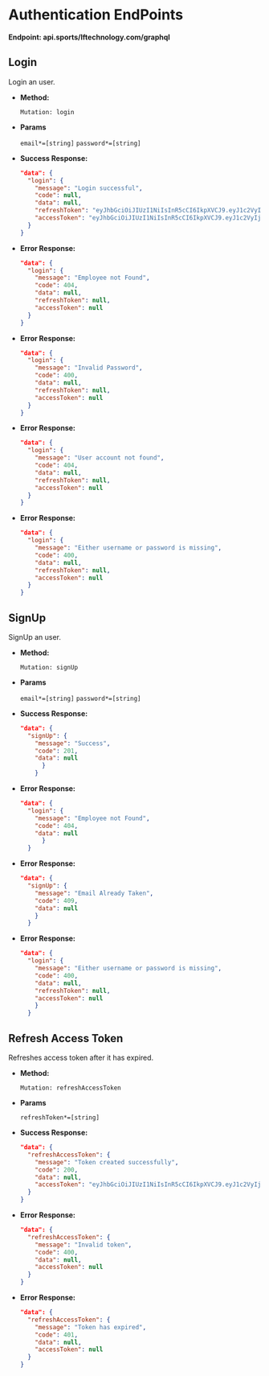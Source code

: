 # Authentication EndPoints

**Endpoint: api.sports/lftechnology.com/graphql**

## **Login**

Login an user.

- **Method:**

  `Mutation: login`

- **Params**

  `email*=[string]`
  `password*=[string]`

- **Success Response:**

  ```json
  "data": {
    "login": {
      "message": "Login successful",
      "code": null,
      "data": null,
      "refreshToken": "eyJhbGciOiJIUzI1NiIsInR5cCI6IkpXVCJ9.eyJ1c2VyIjp7ImlkIjoyLCJlbXBsb3llZUlkIjoyLCJ1c2VyUm9sZUlkIjozLCJwYXNzd29yZCI6IiQyYiQxMCQ5WHcuQ1lLVHN4OUlFMkQzSG1DSFlPd1V3NFlMdnkwTDA3TFpnTUpZRHgybXhaclhhZU1ZMiIsImlzQWN0aXZlIjp0cnVlLCJjcmVhdGVkQXQiOiIyMDE5LTA3LTA3VDA0OjQ5OjEzLjkxOVoiLCJ1cGRhdGVkQXQiOiIyMDE5LTA3LTA3VDA0OjQ5OjEzLjkyMloifSwiaXNSZWZyZXNoVG9rZW4iOnRydWUsImlhdCI6MTU2Mjg0MTg4NCwiZXhwIjoxNTYzNDQ2Njg0fQ.umvIkVhJ8bnCjkcBnGdW2dlxw4Wo27tnnzM2sJegTWc",
      "accessToken": "eyJhbGciOiJIUzI1NiIsInR5cCI6IkpXVCJ9.eyJ1c2VyIjp7ImlkIjoyLCJlbXBsb3llZUlkIjoyLCJ1c2VyUm9sZUlkIjozLCJwYXNzd29yZCI6IiQyYiQxMCQ5WHcuQ1lLVHN4OUlFMkQzSG1DSFlPd1V3NFlMdnkwTDA3TFpnTUpZRHgybXhaclhhZU1ZMiIsImlzQWN0aXZlIjp0cnVlLCJjcmVhdGVkQXQiOiIyMDE5LTA3LTA3VDA0OjQ5OjEzLjkxOVoiLCJ1cGRhdGVkQXQiOiIyMDE5LTA3LTA3VDA0OjQ5OjEzLjkyMloifSwiaWF0IjoxNTYyODQxODg0LCJleHAiOjE1NjI4NDU0ODR9.9i5Lg6aVCM9l3O3jYrx8UG529u7Ufq-95H5D2XyO7bg"
    }
  }
  ```

- **Error Response:**

  ```json
  "data": {
    "login": {
      "message": "Employee not Found",
      "code": 404,
      "data": null,
      "refreshToken": null,
      "accessToken": null
    }
  }
  ```

- **Error Response:**

  ```json
  "data": {
    "login": {
      "message": "Invalid Password",
      "code": 400,
      "data": null,
      "refreshToken": null,
      "accessToken": null
    }
  }
  ```

- **Error Response:**

  ```json
  "data": {
    "login": {
      "message": "User account not found",
      "code": 404,
      "data": null,
      "refreshToken": null,
      "accessToken": null
    }
  }
  ```

- **Error Response:**

  ```json
  "data": {
    "login": {
      "message": "Either username or password is missing",
      "code": 400,
      "data": null,
      "refreshToken": null,
      "accessToken": null
    }
  }
  ```

## **SignUp**

SignUp an user.

- **Method:**

  `Mutation: signUp`

- **Params**

  `email*=[string]`
  `password*=[string]`

- **Success Response:**

  ```json
  "data": {
    "signUp": {
      "message": "Success",
      "code": 201,
      "data": null
    	}
      }
  ```

- **Error Response:**

  ```json
  "data": {
    "login": {
      "message": "Employee not Found",
      "code": 404,
      "data": null
    	}
    }
  ```

- **Error Response:**

  ```json
  "data": {
    "signUp": {
      "message": "Email Already Taken",
      "code": 409,
      "data": null
      }
    }
  ```

- **Error Response:**

  ```json
  "data": {
    "login": {
      "message": "Either username or password is missing",
      "code": 400,
      "data": null,
      "refreshToken": null,
      "accessToken": null
      }
    }
  ```

## **Refresh Access Token**

Refreshes access token after it has expired.

- **Method:**

  `Mutation: refreshAccessToken`

- **Params**

  `refreshToken*=[string]`

- **Success Response:**

  ```json
  "data": {
    "refreshAccessToken": {
      "message": "Token created successfully",
      "code": 200,
      "data": null,
      "accessToken": "eyJhbGciOiJIUzI1NiIsInR5cCI6IkpXVCJ9.eyJ1c2VyIjp7ImlkIjozLCJlbXBsb3llZUlkIjo2LCJ1c2VyUm9sZUlkIjozLCJwYXNzd29yZCI6IiQyYiQxMCR5ZTJLVHkzUy5CVHcweXJSYXpYb3VPQTdVNGsxRW1FaWdUbE5yNzFYNy5sZUNrL0xGeThMcSIsImlzQWN0aXZlIjp0cnVlLCJjcmVhdGVkQXQiOiIyMDE5LTA3LTEyVDE3OjQ2OjU3LjY3OVoiLCJ1cGRhdGVkQXQiOiIyMDE5LTA3LTEyVDE3OjQ2OjU3LjY5NloifSwiaWF0IjoxNTYyOTU1MzYzLCJleHAiOjE1NjI5NTg5NjN9.wCpvISU_JCsHrdB9eY7fnjKMT7faAMo7GKo6X0scqRA"
    }
  }
  ```

- **Error Response:**

  ```json
  "data": {
    "refreshAccessToken": {
      "message": "Invalid token",
      "code": 400,
      "data": null,
      "accessToken": null
    }
  }
  ```

- **Error Response:**

  ```json
  "data": {
    "refreshAccessToken": {
      "message": "Token has expired",
      "code": 401,
      "data": null,
      "accessToken": null
    }
  }
  ```
